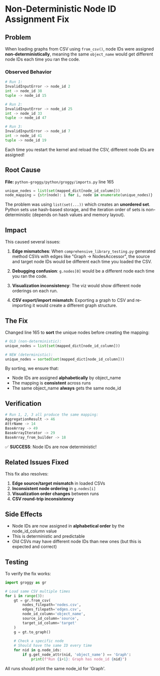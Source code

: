 # Non-Deterministic Node ID Assignment Fix

## Problem

When loading graphs from CSV using `from_csv()`, node IDs were assigned **non-deterministically**, meaning the same `object_name` would get different node IDs each time you ran the code.

### Observed Behavior

```python
# Run 1:
InvalidInputError -> node_id 2
int -> node_id 38
tuple -> node_id 15

# Run 2:
InvalidInputError -> node_id 25
int -> node_id 33
tuple -> node_id 47

# Run 3:
InvalidInputError -> node_id 7
int -> node_id 41
tuple -> node_id 19
```

Each time you restart the kernel and reload the CSV, different node IDs are assigned!

## Root Cause

**File:** `python-groggy/python/groggy/imports.py` line 165

```python
unique_nodes = list(set(mapped_dict[node_id_column]))
node_mapping = {str(node): i for i, node in enumerate(unique_nodes)}
```

The problem was using `list(set(...))` which creates an **unordered set**. Python sets use hash-based storage, and the iteration order of sets is non-deterministic (depends on hash values and memory layout).

## Impact

This caused several issues:

1. **Edge mismatches**: When `comprehensive_library_testing.py` generated method CSVs with edges like "Graph -> NodesAccessor", the source and target node IDs would be different each time you loaded the CSV.

2. **Debugging confusion**: `g.nodes[0]` would be a different node each time you ran the code.

3. **Visualization inconsistency**: The viz would show different node orderings on each run.

4. **CSV export/import mismatch**: Exporting a graph to CSV and re-importing it would create a different graph structure.

## The Fix

Changed line 165 to **sort** the unique nodes before creating the mapping:

```python
# OLD (non-deterministic):
unique_nodes = list(set(mapped_dict[node_id_column]))

# NEW (deterministic):
unique_nodes = sorted(set(mapped_dict[node_id_column]))
```

By sorting, we ensure that:
- Node IDs are assigned **alphabetically** by object_name
- The mapping is **consistent** across runs
- The same object_name **always** gets the same node_id

## Verification

```python
# Run 1, 2, 3 all produce the same mapping:
AggregationResult -> 46
AttrName -> 14
BaseArray -> 49
BaseArrayIterator -> 29
BaseArray_from_builder -> 18
```

✅ **SUCCESS**: Node IDs are now deterministic!

## Related Issues Fixed

This fix also resolves:

1. **Edge source/target mismatch** in loaded CSVs
2. **Inconsistent node ordering** in `g.nodes[i]`
3. **Visualization order changes** between runs
4. **CSV round-trip inconsistency**

## Side Effects

- Node IDs are now assigned in **alphabetical order** by the node_id_column value
- This is deterministic and predictable
- Old CSVs may have different node IDs than new ones (but this is expected and correct)

## Testing

To verify the fix works:

```python
import groggy as gr

# Load same CSV multiple times
for i in range(3):
    gt = gr.from_csv(
        nodes_filepath='nodes.csv',
        edges_filepath='edges.csv',
        node_id_column='object_name',
        source_id_column='source',
        target_id_column='target'
    )
    g = gt.to_graph()
    
    # Check a specific node
    # Should have the same ID every time
    for nid in g.node_ids:
        if g.get_node_attr(nid, 'object_name') == 'Graph':
            print(f"Run {i+1}: Graph has node_id {nid}")
```

All runs should print the same node_id for 'Graph'.
